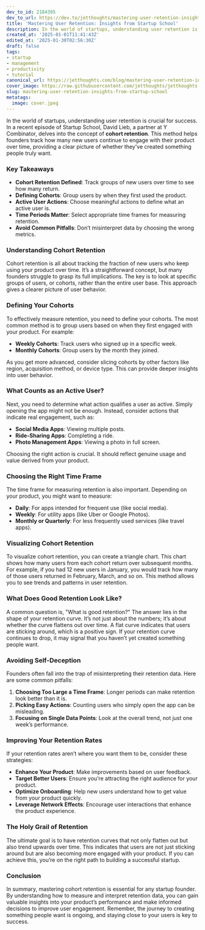 ```yaml
---
dev_to_id: 2184395
dev_to_url: https://dev.to/jetthoughts/mastering-user-retention-insights-from-startup-school-fl0
title: 'Mastering User Retention: Insights from Startup School'
description: In the world of startups, understanding user retention is crucial for success. In a recent episode of...
created_at: '2025-01-01T11:41:43Z'
edited_at: '2025-01-30T02:56:30Z'
draft: false
tags:
- startup
- management
- productivity
- tutorial
canonical_url: https://jetthoughts.com/blog/mastering-user-retention-insights-from-startup-school/
cover_image: https://raw.githubusercontent.com/jetthoughts/jetthoughts.github.io/master/content/blog/mastering-user-retention-insights-from-startup-school/cover.jpeg
slug: mastering-user-retention-insights-from-startup-school
metatags:
  image: cover.jpeg
---
```

In the world of startups, understanding user retention is crucial for success. In a recent episode of Startup School, David Lieb, a partner at Y Combinator, delves into the concept of **cohort retention**. This method helps founders track how many new users continue to engage with their product over time, providing a clear picture of whether they’ve created something people truly want.

### Key Takeaways

*   **Cohort Retention Defined**: Track groups of new users over time to see how many return.
*   **Defining Cohorts**: Group users by when they first used the product.
*   **Active User Actions**: Choose meaningful actions to define what an active user is.
*   **Time Periods Matter**: Select appropriate time frames for measuring retention.
*   **Avoid Common Pitfalls**: Don’t misinterpret data by choosing the wrong metrics.

### Understanding Cohort Retention

Cohort retention is all about tracking the fraction of new users who keep using your product over time. It’s a straightforward concept, but many founders struggle to grasp its full implications. The key is to look at specific groups of users, or cohorts, rather than the entire user base. This approach gives a clearer picture of user behavior.

### Defining Your Cohorts

To effectively measure retention, you need to define your cohorts. The most common method is to group users based on when they first engaged with your product. For example:

*   **Weekly Cohorts**: Track users who signed up in a specific week.
*   **Monthly Cohorts**: Group users by the month they joined.

As you get more advanced, consider slicing cohorts by other factors like region, acquisition method, or device type. This can provide deeper insights into user behavior.

### What Counts as an Active User?

Next, you need to determine what action qualifies a user as active. Simply opening the app might not be enough. Instead, consider actions that indicate real engagement, such as:

*   **Social Media Apps**: Viewing multiple posts.
*   **Ride-Sharing Apps**: Completing a ride.
*   **Photo Management Apps**: Viewing a photo in full screen.

Choosing the right action is crucial. It should reflect genuine usage and value derived from your product.

### Choosing the Right Time Frame

The time frame for measuring retention is also important. Depending on your product, you might want to measure:

*   **Daily**: For apps intended for frequent use (like social media).
*   **Weekly**: For utility apps (like Uber or Google Photos).
*   **Monthly or Quarterly**: For less frequently used services (like travel apps).

### Visualizing Cohort Retention

To visualize cohort retention, you can create a triangle chart. This chart shows how many users from each cohort return over subsequent months. For example, if you had 12 new users in January, you would track how many of those users returned in February, March, and so on. This method allows you to see trends and patterns in user retention.

### What Does Good Retention Look Like?

A common question is, "What is good retention?" The answer lies in the shape of your retention curve. It’s not just about the numbers; it’s about whether the curve flattens out over time. A flat curve indicates that users are sticking around, which is a positive sign. If your retention curve continues to drop, it may signal that you haven’t yet created something people want.

### Avoiding Self-Deception

Founders often fall into the trap of misinterpreting their retention data. Here are some common pitfalls:

1.  **Choosing Too Large a Time Frame**: Longer periods can make retention look better than it is.
2.  **Picking Easy Actions**: Counting users who simply open the app can be misleading.
3.  **Focusing on Single Data Points**: Look at the overall trend, not just one week’s performance.

### Improving Your Retention Rates

If your retention rates aren’t where you want them to be, consider these strategies:

*   **Enhance Your Product**: Make improvements based on user feedback.
*   **Target Better Users**: Ensure you’re attracting the right audience for your product.
*   **Optimize Onboarding**: Help new users understand how to get value from your product quickly.
*   **Leverage Network Effects**: Encourage user interactions that enhance the product experience.

### The Holy Grail of Retention

The ultimate goal is to have retention curves that not only flatten out but also trend upwards over time. This indicates that users are not just sticking around but are also becoming more engaged with your product. If you can achieve this, you’re on the right path to building a successful startup.

### Conclusion

In summary, mastering cohort retention is essential for any startup founder. By understanding how to measure and interpret retention data, you can gain valuable insights into your product’s performance and make informed decisions to improve user engagement. Remember, the journey to creating something people want is ongoing, and staying close to your users is key to success.